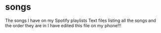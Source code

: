 # songs
The songs I have on my Spotify playlists
Text files listing all the songs and the order they are in
I have edited this file on my phone!!!
